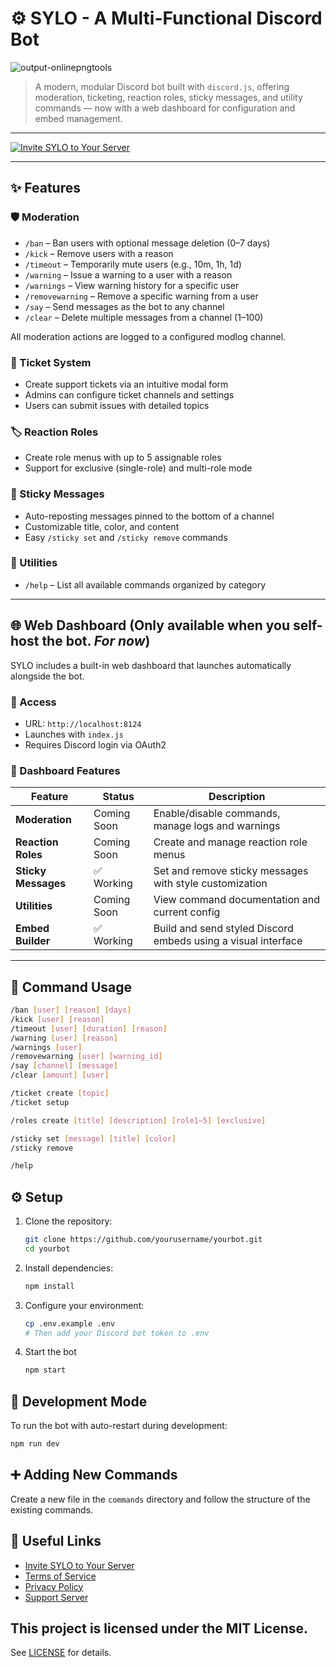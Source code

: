 # ⚙️ SYLO - A Multi-Functional Discord Bot

![output-onlinepngtools](https://github.com/user-attachments/assets/6257db2a-78c6-4896-8b45-aa96780e30dc)


> A modern, modular Discord bot built with `discord.js`, offering moderation, ticketing, reaction roles, sticky messages, and utility commands — now with a web dashboard for configuration and embed management.

---

[![Invite SYLO to Your Server](https://img.shields.io/badge/Invite%20SYLO-5865F2?style=for-the-badge&logo=discord&logoColor=white)](https://discord.com/oauth2/authorize?client_id=1374856793469227029)

---

## ✨ Features

### 🛡️ Moderation
- `/ban` – Ban users with optional message deletion (0–7 days)
- `/kick` – Remove users with a reason
- `/timeout` – Temporarily mute users (e.g., 10m, 1h, 1d)
- `/warning` – Issue a warning to a user with a reason
- `/warnings` – View warning history for a specific user
- `/removewarning` – Remove a specific warning from a user
- `/say` – Send messages as the bot to any channel
- `/clear` – Delete multiple messages from a channel (1–100)

All moderation actions are logged to a configured modlog channel.

### 🎫 Ticket System
- Create support tickets via an intuitive modal form
- Admins can configure ticket channels and settings
- Users can submit issues with detailed topics

### 🏷️ Reaction Roles
- Create role menus with up to 5 assignable roles
- Support for exclusive (single-role) and multi-role mode

### 📌 Sticky Messages
- Auto-reposting messages pinned to the bottom of a channel
- Customizable title, color, and content
- Easy `/sticky set` and `/sticky remove` commands

### 🔧 Utilities
- `/help` – List all available commands organized by category

---

## 🌐 Web Dashboard (Only available when you self-host the bot. ***For now***)

SYLO includes a built-in web dashboard that launches automatically alongside the bot.

### 📍 Access
- URL: `http://localhost:8124`
- Launches with `index.js`
- Requires Discord login via OAuth2

### 🧩 Dashboard Features

| Feature           | Status         | Description                                                             |
|-------------------|----------------|-------------------------------------------------------------------------|
| **Moderation**     | Coming Soon     | Enable/disable commands, manage logs and warnings                      |
| **Reaction Roles** | Coming Soon     | Create and manage reaction role menus                                  |
| **Sticky Messages**| ✅ Working      | Set and remove sticky messages with style customization                |
| **Utilities**      | Coming Soon     | View command documentation and current config                          |
| **Embed Builder**  | ✅ Working      | Build and send styled Discord embeds using a visual interface          |

---

## 🚀 Command Usage

```bash
/ban [user] [reason] [days]
/kick [user] [reason]
/timeout [user] [duration] [reason]
/warning [user] [reason]
/warnings [user]
/removewarning [user] [warning_id]
/say [channel] [message]
/clear [amount] [user]

/ticket create [topic]
/ticket setup

/roles create [title] [description] [role1–5] [exclusive]

/sticky set [message] [title] [color]
/sticky remove

/help
```

## ⚙️ Setup

1. Clone the repository:
   ```bash
   git clone https://github.com/yourusername/yourbot.git
   cd yourbot
   ```

2. Install dependencies:
   ```bash
   npm install
   ```

3. Configure your environment:
   ```bash
   cp .env.example .env
   # Then add your Discord bot token to .env
   ```

4. Start the bot
   ```bash
   npm start
   ```

## 🧪 Development Mode
To run the bot with auto-restart during development:
```bash
npm run dev
```

## ➕ Adding New Commands
Create a new file in the `commands` directory and follow the structure of the existing commands.

## 🔗 Useful Links

- [Invite SYLO to Your Server](https://discord.com/oauth2/authorize?client_id=1374856793469227029)
- [Terms of Service](./Terms.md)
- [Privacy Policy](./Privacy.md)
- [Support Server](https://discord.gg/46Z76eZJVt)

## This project is licensed under the MIT License.
See [LICENSE](./LICENSE) for details.
